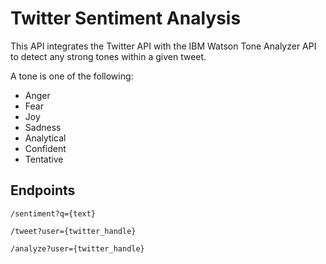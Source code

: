 # Twitter Sentiment Analysis

This API integrates the Twitter API with the IBM Watson Tone Analyzer API to detect any strong tones within
a given tweet.

A tone is one of the following:
* Anger
* Fear
* Joy
* Sadness
* Analytical
* Confident
* Tentative

## Endpoints

```
/sentiment?q={text}
```

```
/tweet?user={twitter_handle}
```

```
/analyze?user={twitter_handle}
```